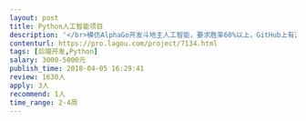 ```yaml
---                
layout: post       
title: Python人工智能项目           
description: '</br>模仿AlphaGo开发斗地主人工智能，要求胜率60%以上，GitHub上有源码。 </br>开发语言为Python，要求有人工智能机器学习算法方面的经验.</br>'     
contenturl: https://pro.lagou.com/project/7134.html      
tags: [后端开发,Python]            
salary: 3000-5000元          
publish_time: 2018-04-05 16:29:41         
review: 1630人                   
apply: 3人                   
recommend: 1人                   
time_range: 2-4周              
---                 
```

